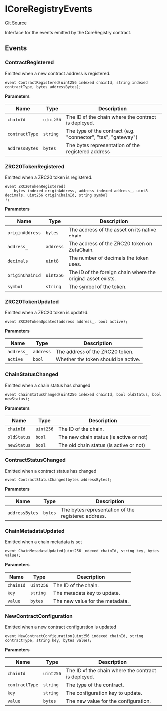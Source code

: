 # ICoreRegistryEvents
[Git Source](https://github.com/zeta-chain/protocol-contracts/blob/main/v2/v2/v2/v2/v2/v2/v2/v2/v2/v2/v2/v2/v2/contracts/zevm/interfaces/ICoreRegistry.sol)

Interface for the events emitted by the CoreRegistry contract.


## Events
### ContractRegistered
Emitted when a new contract address is registered.


```solidity
event ContractRegistered(uint256 indexed chainId, string indexed contractType, bytes addressBytes);
```

**Parameters**

|Name|Type|Description|
|----|----|-----------|
|`chainId`|`uint256`|The ID of the chain where the contract is deployed.|
|`contractType`|`string`|The type of the contract (e.g. "connector", "tss", "gateway")|
|`addressBytes`|`bytes`|The bytes representation of the registered address|

### ZRC20TokenRegistered
Emitted when a ZRC20 token is registered.


```solidity
event ZRC20TokenRegistered(
    bytes indexed originAddress, address indexed address_, uint8 decimals, uint256 originChainId, string symbol
);
```

**Parameters**

|Name|Type|Description|
|----|----|-----------|
|`originAddress`|`bytes`|The address of the asset on its native chain.|
|`address_`|`address`|The address of the ZRC20 token on ZetaChain.|
|`decimals`|`uint8`|The number of decimals the token uses.|
|`originChainId`|`uint256`|The ID of the foreign chain where the original asset exists.|
|`symbol`|`string`|The symbol of the token.|

### ZRC20TokenUpdated
Emitted when a ZRC20 token is updated.


```solidity
event ZRC20TokenUpdated(address address_, bool active);
```

**Parameters**

|Name|Type|Description|
|----|----|-----------|
|`address_`|`address`|The address of the ZRC20 token.|
|`active`|`bool`|Whether the token should be active.|

### ChainStatusChanged
Emitted when a chain status has changed


```solidity
event ChainStatusChanged(uint256 indexed chainId, bool oldStatus, bool newStatus);
```

**Parameters**

|Name|Type|Description|
|----|----|-----------|
|`chainId`|`uint256`|The ID of the chain.|
|`oldStatus`|`bool`|The new chain status (is active or not)|
|`newStatus`|`bool`|The old chain status (is active or not)|

### ContractStatusChanged
Emitted when a contract status has changed


```solidity
event ContractStatusChanged(bytes addressBytes);
```

**Parameters**

|Name|Type|Description|
|----|----|-----------|
|`addressBytes`|`bytes`|The bytes representation of the registered address.|

### ChainMetadataUpdated
Emitted when a chain metadata is set


```solidity
event ChainMetadataUpdated(uint256 indexed chainId, string key, bytes value);
```

**Parameters**

|Name|Type|Description|
|----|----|-----------|
|`chainId`|`uint256`|The ID of the chain.|
|`key`|`string`|The metadata key to update.|
|`value`|`bytes`|The new value for the metadata.|

### NewContractConfiguration
Emitted when a new contract configuration is updated


```solidity
event NewContractConfiguration(uint256 indexed chainId, string contractType, string key, bytes value);
```

**Parameters**

|Name|Type|Description|
|----|----|-----------|
|`chainId`|`uint256`|The ID of the chain where the contract is deployed.|
|`contractType`|`string`|The type of the contract.|
|`key`|`string`|The configuration key to update.|
|`value`|`bytes`|The new value for the configuration.|

